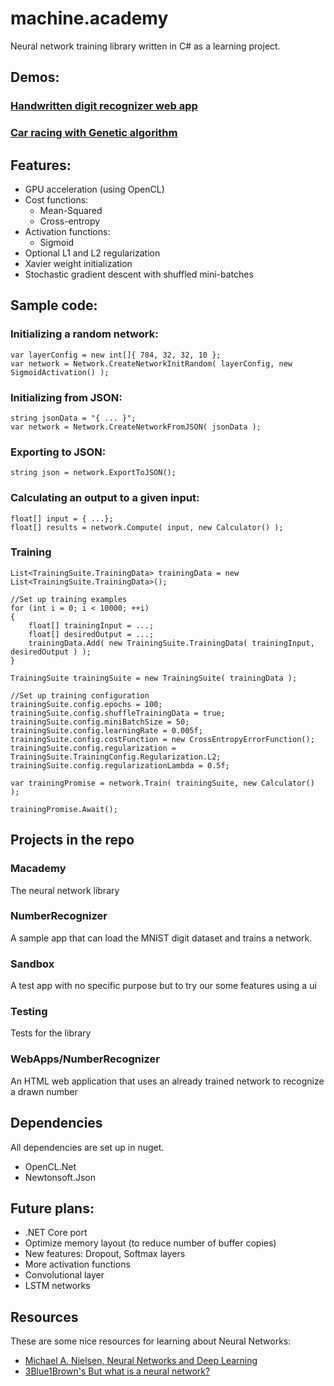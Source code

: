 # machine.academy

Neural network training library written in C# as a learning project.

## Demos:

### [Handwritten digit recognizer web app](http://htmlpreview.github.io/?https://github.com/zbendefy/machine.academy/blob/master/WebApps/NumberRecognize/index.html)
### [Car racing with Genetic algorithm](http://htmlpreview.github.io/?https://github.com/zbendefy/machine.academy/blob/master/WebApps/Evo/index.html)

## Features:
 * GPU acceleration (using OpenCL)
 * Cost functions: 
    * Mean-Squared
    * Cross-entropy
 * Activation functions:
    * Sigmoid
 * Optional L1 and L2 regularization
 * Xavier weight initialization
 * Stochastic gradient descent with shuffled mini-batches

## Sample code:

### Initializing a random network:
```
var layerConfig = new int[]{ 784, 32, 32, 10 };
var network = Network.CreateNetworkInitRandom( layerConfig, new SigmoidActivation() );
```

### Initializing from JSON:
```
string jsonData = "{ ... }";
var network = Network.CreateNetworkFromJSON( jsonData ); 
```


### Exporting to JSON:
```
string json = network.ExportToJSON();
```

### Calculating an output to a given input:
```
float[] input = { ...};
float[] results = network.Compute( input, new Calculator() );
```

### Training
```
List<TrainingSuite.TrainingData> trainingData = new List<TrainingSuite.TrainingData>();

//Set up training examples
for (int i = 0; i < 10000; ++i)
{
    float[] trainingInput = ...;
    float[] desiredOutput = ...;
    trainingData.Add( new TrainingSuite.TrainingData( trainingInput, desiredOutput ) );
}

TrainingSuite trainingSuite = new TrainingSuite( trainingData );

//Set up training configuration
trainingSuite.config.epochs = 100;
trainingSuite.config.shuffleTrainingData = true;
trainingSuite.config.miniBatchSize = 50;
trainingSuite.config.learningRate = 0.005f;
trainingSuite.config.costFunction = new CrossEntropyErrorFunction();
trainingSuite.config.regularization = TrainingSuite.TrainingConfig.Regularization.L2;
trainingSuite.config.regularizationLambda = 0.5f;

var trainingPromise = network.Train( trainingSuite, new Calculator() );

trainingPromise.Await();
```
## Projects in the repo

### Macademy

The neural network library

### NumberRecognizer

A sample app that can load the MNIST digit dataset and trains a network.

### Sandbox

A test app with no specific purpose but to try our some features using a ui

### Testing

Tests for the library

### WebApps/NumberRecognizer

An HTML web application that uses an already trained network to recognize a drawn number

## Dependencies
All dependencies are set up in nuget.
* OpenCL.Net
* Newtonsoft.Json

## Future plans:
 * .NET Core port
 * Optimize memory layout (to reduce number of buffer copies)
 * New features: Dropout, Softmax layers
 * More activation functions
 * Convolutional layer
 * LSTM networks

## Resources

These are some nice resources for learning about Neural Networks:
 * [Michael A. Nielsen, Neural Networks and Deep Learning](http://neuralnetworksanddeeplearning.com/index.html)
 * [3Blue1Brown's But what is a neural network?](https://www.youtube.com/watch?v=aircAruvnKk)
